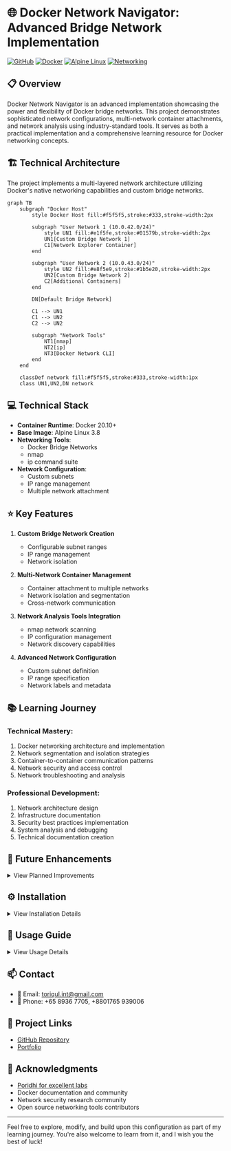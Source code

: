 # 🌐 Docker Network Navigator: Advanced Bridge Network Implementation

[![GitHub](https://img.shields.io/badge/GitHub-Docker_Network_Navigator-blue?style=flat&logo=github)](https://github.com/TheToriqul/docker-bridge-networks)
[![Docker](https://img.shields.io/badge/Docker-20.10%2B-blue?style=flat&logo=docker)](https://www.docker.com/)
[![Alpine Linux](https://img.shields.io/badge/Alpine-3.8-0D597F?style=flat&logo=alpine-linux)](https://www.alpinelinux.org/)
[![Networking](https://img.shields.io/badge/Network-Bridge-brightgreen?style=flat&logo=cisco)](https://docs.docker.com/network/bridge/)

## 📋 Overview

Docker Network Navigator is an advanced implementation showcasing the power and flexibility of Docker bridge networks. This project demonstrates sophisticated network configurations, multi-network container attachments, and network analysis using industry-standard tools. It serves as both a practical implementation and a comprehensive learning resource for Docker networking concepts.

## 🏗 Technical Architecture

The project implements a multi-layered network architecture utilizing Docker's native networking capabilities and custom bridge networks.

```mermaid
graph TB
    subgraph "Docker Host"
        style Docker Host fill:#f5f5f5,stroke:#333,stroke-width:2px
        
        subgraph "User Network 1 (10.0.42.0/24)"
            style UN1 fill:#e1f5fe,stroke:#01579b,stroke-width:2px
            UN1[Custom Bridge Network 1]
            C1[Network Explorer Container]
        end
        
        subgraph "User Network 2 (10.0.43.0/24)"
            style UN2 fill:#e8f5e9,stroke:#1b5e20,stroke-width:2px
            UN2[Custom Bridge Network 2]
            C2[Additional Containers]
        end
        
        DN[Default Bridge Network]
        
        C1 --> UN1
        C1 --> UN2
        C2 --> UN2
        
        subgraph "Network Tools"
            NT1[nmap]
            NT2[ip]
            NT3[Docker Network CLI]
        end
    end
    
    classDef network fill:#f5f5f5,stroke:#333,stroke-width:1px
    class UN1,UN2,DN network
```

## 💻 Technical Stack

- **Container Runtime**: Docker 20.10+
- **Base Image**: Alpine Linux 3.8
- **Networking Tools**: 
  - Docker Bridge Networks
  - nmap
  - ip command suite
- **Network Configuration**:
  - Custom subnets
  - IP range management
  - Multiple network attachment

## ⭐ Key Features

1. **Custom Bridge Network Creation**
   - Configurable subnet ranges
   - IP range management
   - Network isolation

2. **Multi-Network Container Management**
   - Container attachment to multiple networks
   - Network isolation and segmentation
   - Cross-network communication

3. **Network Analysis Tools Integration**
   - nmap network scanning
   - IP configuration management
   - Network discovery capabilities

4. **Advanced Network Configuration**
   - Custom subnet definition
   - IP range specification
   - Network labels and metadata

## 📚 Learning Journey

### Technical Mastery:

1. Docker networking architecture and implementation
2. Network segmentation and isolation strategies
3. Container-to-container communication patterns
4. Network security and access control
5. Network troubleshooting and analysis

### Professional Development:

1. Network architecture design
2. Infrastructure documentation
3. Security best practices implementation
4. System analysis and debugging
5. Technical documentation creation

## 🔄 Future Enhancements

<details>
<summary>View Planned Improvements</summary>

1. Integration with Docker Swarm for distributed networking
2. Implementation of network policies and access controls
3. Advanced network monitoring and metrics collection
4. Automated network configuration and deployment
5. Network performance optimization techniques
6. Integration with container orchestration platforms
</details>

## ⚙️ Installation

<details>
<summary>View Installation Details</summary>

### Prerequisites

- Docker Engine 20.10+
- Linux-based operating system
- Basic understanding of networking concepts

### Setup Steps

1. Clone the repository:
   ```bash
   git clone https://github.com/TheToriqul/docker-bridge-networks.git
   ```

2. Navigate to the project directory:
   ```bash
   cd docker-bridge-networks
   ```

3. Ensure Docker is running:
   ```bash
   docker --version
   ```

</details>

## 📖 Usage Guide

<details>
<summary>View Usage Details</summary>

### Basic Usage

1. Create custom networks using the provided commands
2. Launch containers with specific network configurations
3. Use network analysis tools to explore the setup

### Advanced Features

- Multiple network attachment
- Custom subnet configuration
- Network scanning and analysis

### Troubleshooting

- Network connectivity issues
- IP address conflicts
- Container communication problems

</details>

## 📫 Contact

- 📧 Email: toriqul.int@gmail.com
- 📱 Phone: +65 8936 7705, +8801765 939006

## 🔗 Project Links

- [GitHub Repository](https://github.com/TheToriqul/docker-bridge-networks)
- [Portfolio](https://thetoriqul.com)

## 👏 Acknowledgments

- [Poridhi for excellent labs](https://poridhi.io/)
- Docker documentation and community
- Network security research community
- Open source networking tools contributors

---

Feel free to explore, modify, and build upon this configuration as part of my learning journey. You're also welcome to learn from it, and I wish you the best of luck!